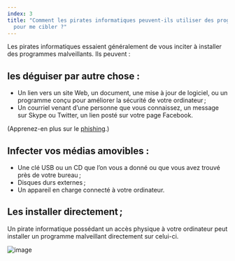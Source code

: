 ```yaml
---
index: 3
title: "Comment les pirates informatiques peuvent-ils utiliser des programmes malveillants
  pour me cibler ?"
---
```

Les pirates informatiques essaient généralement de vous inciter à installer des programmes malveillants. Ils peuvent :

## les déguiser par autre chose :

*   Un lien vers un site Web, un document, une mise à jour de logiciel, ou un programme conçu pour améliorer la sécurité de votre ordinateur ;
*   Un courriel venant d’une personne que vous connaissez, un message sur Skype ou Twitter, un lien posté sur votre page Facebook.

(Apprenez-en plus sur le [phishing](umbrella://communications/phishing).)

## Infecter vos médias amovibles :

*   Une clé USB ou un CD que l’on vous a donné ou que vous avez trouvé près de votre bureau ;
*   Disques durs externes ;
*   Un appareil en charge connecté à votre ordinateur.

## Les installer directement ;

Un pirate informatique possédant un accès physique à votre ordinateur peut installer un programme malveillant directement sur celui-ci.

![image](malware3.png)
